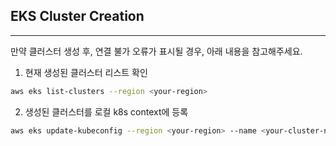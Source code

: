 ## EKS Cluster Creation

---

만약 클러스터 생성 후, 연결 불가 오류가 표시될 경우, 아래 내용을 참고해주세요.

1. 현재 생성된 클러스터 리스트 확인

```bash
aws eks list-clusters --region <your-region>
```

2. 생성된 클러스터를 로컬 k8s context에 등록

```bash
aws eks update-kubeconfig --region <your-region> --name <your-cluster-name>
```
